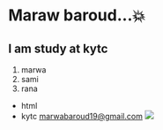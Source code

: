 # Maraw baroud...:boom:
## l am study at kytc
1. marwa
2. sami
3. rana
* html
* kytc
marwabaroud19@gmail.com
![](img/1.jbg)

